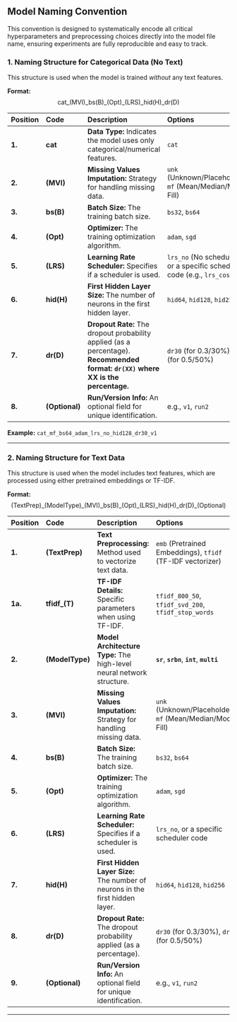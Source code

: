 ## Model Naming Convention

This convention is designed to systematically encode all critical hyperparameters and preprocessing choices directly into the model file name, ensuring experiments are fully reproducible and easy to track.

### 1. Naming Structure for Categorical Data (No Text)

This structure is used when the model is trained *without* any text features.

**Format:**
$$\text{cat}\_\text{(MVI)}\_\text{bs}\text{(B)}\_\text{(Opt)}\_\text{(LRS)}\_\text{hid}\text{(H)}\_\text{dr}\text{(D)}$$

| Position | Code | Description | Options |
| :--- | :--- | :--- | :--- |
| **1.** | **cat** | **Data Type:** Indicates the model uses only categorical/numerical features. | `cat` |
| **2.** | **(MVI)** | **Missing Values Imputation:** Strategy for handling missing data. | `unk` (Unknown/Placeholder), `mf` (Mean/Median/Mode Fill) |
| **3.** | **bs(B)** | **Batch Size:** The training batch size. | `bs32`, `bs64` |
| **4.** | **(Opt)** | **Optimizer:** The training optimization algorithm. | `adam`, `sgd` |
| **5.** | **(LRS)** | **Learning Rate Scheduler:** Specifies if a scheduler is used. | `lrs_no` (No scheduler), or a specific scheduler code (e.g., `lrs_cos`) |
| **6.** | **hid(H)** | **First Hidden Layer Size:** The number of neurons in the first hidden layer. | `hid64`, `hid128`, `hid256` |
| **7.** | **dr(D)** | **Dropout Rate:** The dropout probability applied (as a percentage). **Recommended format: `dr(XX)` where XX is the percentage.** | `dr30` (for 0.3/30%), `dr50` (for 0.5/50%) |
| **8.** | **(Optional)** | **Run/Version Info:** An optional field for unique identification. | e.g., `v1`, `run2` |

**Example:** `cat_mf_bs64_adam_lrs_no_hid128_dr30_v1`

***

### 2. Naming Structure for Text Data

This structure is used when the model includes text features, which are processed using either pretrained embeddings or TF-IDF.



**Format:**
$$\text{(TextPrep)}\_\text{(ModelType)}\_\text{(MVI)}\_\text{bs}\text{(B)}\_\text{(Opt)}\_\text{(LRS)}\_\text{hid}\text{(H)}\_\text{dr}\text{(D)}\_\text{(Optional)}$$

| Position | Code | Description | Options |
| :--- | :--- | :--- | :--- |
| **1.** | **(TextPrep)** | **Text Preprocessing:** Method used to vectorize text data. | `emb` (Pretrained Embeddings), `tfidf` (TF-IDF vectorizer) |
| **1a.** | **tfidf\_(T)** | **TF-IDF Details:** Specific parameters when using TF-IDF. | `tfidf_800_50`, `tfidf_svd_200`, `tfidf_stop_words` |
| **2.** | **(ModelType)** | **Model Architecture Type:** The high-level neural network structure. | **`sr`**, **`srbn`**, **`int`**, **`multi`** |
| **3.** | **(MVI)** | **Missing Values Imputation:** Strategy for handling missing data. | `unk` (Unknown/Placeholder), `mf` (Mean/Median/Mode Fill) |
| **4.** | **bs(B)** | **Batch Size:** The training batch size. | `bs32`, `bs64` |
| **5.** | **(Opt)** | **Optimizer:** The training optimization algorithm. | `adam`, `sgd` |
| **6.** | **(LRS)** | **Learning Rate Scheduler:** Specifies if a scheduler is used. | `lrs_no`, or a specific scheduler code |
| **7.** | **hid(H)** | **First Hidden Layer Size:** The number of neurons in the first hidden layer. | `hid64`, `hid128`, `hid256` |
| **8.** | **dr(D)** | **Dropout Rate:** The dropout probability applied (as a percentage). | `dr30` (for 0.3/30%), `dr50` (for 0.5/50%) |
| **9.** | **(Optional)** | **Run/Version Info:** An optional field for unique identification. | e.g., `v1`, `run2` |

***
